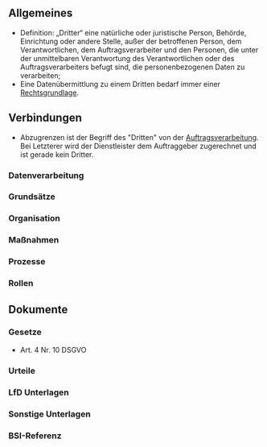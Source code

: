 ## Allgemeines
- Definition: „Dritter“ eine natürliche oder juristische Person, Behörde, Einrichtung oder andere Stelle, außer der betroffenen Person, dem Verantwortlichen, dem Auftragsverarbeiter und den Personen, die unter der unmittelbaren Verantwortung des Verantwortlichen oder des Auftragsverarbeiters befugt sind, die personenbezogenen Daten zu verarbeiten;
- Eine Datenübermittlung zu einem Dritten bedarf immer einer [Rechtsgrundlage](../Grundsaetze-Datenverarbeitung/Rechtmaessigkeit.md).
## Verbindungen
- Abzugrenzen ist der Begriff des "Dritten" von der [Auftragsverarbeitung](../Datenverarbeitung/Auftragsverarbeitung.md). Bei Letzterer wird der Dienstleister dem Auftraggeber zugerechnet und ist gerade kein Dritter.
### Datenverarbeitung
### Grundsätze
### Organisation
### Maßnahmen
### Prozesse
### Rollen

## Dokumente
### Gesetze
- Art. 4 Nr. 10 DSGVO
### Urteile
### LfD Unterlagen
### Sonstige Unterlagen
### BSI-Referenz